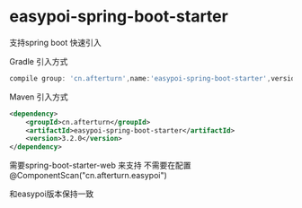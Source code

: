 # easypoi-spring-boot-starter
支持spring boot 快速引入

Gradle 引入方式
``` groovy
compile group: 'cn.afterturn',name:'easypoi-spring-boot-starter',version:'0.2'
```

Maven 引入方式
```xml
<dependency>
    <groupId>cn.afterturn</groupId>
    <artifactId>easypoi-spring-boot-starter</artifactId>
    <version>3.2.0</version>
</dependency>

```

需要spring-boot-starter-web 来支持
不需要在配置@ComponentScan("cn.afterturn.easypoi")

和easypoi版本保持一致